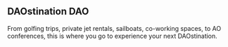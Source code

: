 ## DAOstination DAO

From golfing trips, private jet rentals, sailboats, co-working spaces, to AO conferences, this is where you go to experience your next DAOstination.
